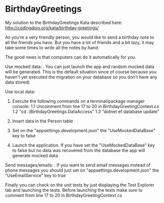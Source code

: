 # BirthdayGreetings
My solution to the BirthdayGreetings Kata described here: http://codingdojo.org/kata/birthday-greetings/

As you’re a very friendly person, you would like to send a birthday note to all the friends you have. But you have a lot of friends and a bit lazy, it may take some times to write all the notes by hand.

The good news is that computers can do it automatically for you.

Use mocked data:
. You can just launch the app and random mocked data will be generated. This is the default situation since of course because you haven't yet executed the migration on your database so you don't have any data stored)

Use local data:
1. Execute the following commands on a terminal/package manager console:
    1.1 Uncomment from line 17 to 20 in BirthdayGreetingContext.cs
    1.2 "cd .\BirthdayGreetings.DataAccess"
    1.3 "dotnet ef database update"

2. Insert data in the Person table
3. Set on the "appsettings.development.json" the "UseMockedDataBase" key to false
4. Launch the application. If you have set the "UseMockedDataBase" key to false but no data was recovered from the database the app will generate mocked data

Send messages/emails:
. If you want to send email messages instead of phone messages you should just set on "appsettings.development.json" the "UseEmailService" key to true

Finally you can check on the unit tests by just displaying the Test Explorer tab and launching the tests. Before launching the tests make sure to comment from line 17 to 20 in BirthdayGreetingContext.cs
